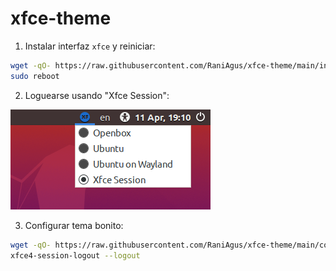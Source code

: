 # xfce-theme

1. Instalar interfaz `xfce` y reiniciar:

```bash
wget -qO- https://raw.githubusercontent.com/RaniAgus/xfce-theme/main/install.sh | bash -x
sudo reboot
```

2. Loguearse usando "Xfce Session":

![Xfce Session](.img/session.png)

3. Configurar tema bonito:

```bash
wget -qO- https://raw.githubusercontent.com/RaniAgus/xfce-theme/main/configure.sh | bash -x
xfce4-session-logout --logout
```
